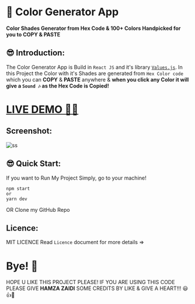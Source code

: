 # 🎨 Color Generator App

**Color Shades Generator from Hex Code & 100+ Colors Handpicked for you to COPY & PASTE**

## 😎 Introduction:

The Color Generator App is Build in `React JS`  and it's library [`Values.js`](https://noeldelgado.github.io/values.js/). In this Project the Color with it's Shades are generated from `Hex Color code` which you can **COPY** & **PASTE** anywhere & **when you click any Color it will give a `Sound 🎶` as the Hex Code is Copied!**

# [LIVE DEMO 🐱‍🏍](https://color-generator-app-shjz.vercel.app/)

## Screenshot:

![ss](https://user-images.githubusercontent.com/52501040/191808116-4960858a-8764-43f9-956a-d8b1018934bd.jpg)

## 😎 Quick Start:

If you want to Run My Project Simply, go to your machine!
```
npm start
or
yarn dev
```
OR Clone my GitHub Repo

## Licence:
MIT LICENCE Read `Licence` document for more details =>

# Bye! 👋
HOPE U LIKE THIS PROJECT PLEASE! IF YOU ARE USING THIS CODE PLEASE GIVE **HAMZA ZAIDI** SOME CREDITS BY LIKE & GIVE A HEART!!! 😃👍💛

